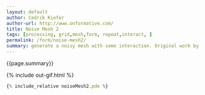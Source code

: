 ```yaml
---
layout: default
author: Cedrik Kiefer
author-url: http://www.onformative.com/
title: Noise Mesh 2
tags: [processing, grid,mesh,form, repeat,interact, ]
permalink: /form/noise-mesh2/
summary: generate a noisy mesh with some interaction. Original work by Cedrik Kiefer edits by Fabian Morón Zirfas. Found <a href="https://forum.processing.org/one/topic/basic-displacement-maps">here</a>. 
---
```


{{page.summary}}

<!-- more -->

{% include out-gif.html %}

```js
{% include_relative noiseMesh2.pde %}
```



